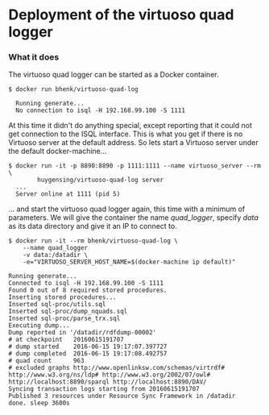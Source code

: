 # Deployment of the virtuoso quad logger

### What it does

The virtuoso quad logger can be started as a Docker container.


```
$ docker run bhenk/virtuoso-quad-log

  Running generate...
  No connection to isql -H 192.168.99.100 -S 1111
```
At this time it didn't do anything special, except reporting that it could not get connection
to the ISQL interface. This is what you get if there is no Virtuoso server at the default address.
So lets start a Virtuoso server under the default docker-machine...
```
$ docker run -it -p 8890:8890 -p 1111:1111 --name virtuoso_server --rm \
        huygensing/virtuoso-quad-log server
  ...
  Server online at 1111 (pid 5)
```
... and start the virtuoso quad logger again, this time with a minimum of parameters. We will give
the container the name *quad_logger*, specify *data* as its data directory and give it an IP to
connect to.
```
$ docker run -it --rm bhenk/virtuoso-quad-log \
	--name quad_logger
	-v data:/datadir \
	-e="VIRTUOSO_SERVER_HOST_NAME=$(docker-machine ip default)"
```
```
Running generate...
Connected to isql -H 192.168.99.100 -S 1111
Found 0 out of 8 required stored procedures.
Inserting stored procedures...
Inserted sql-proc/utils.sql
Inserted sql-proc/dump_nquads.sql
Inserted sql-proc/parse_trx.sql
Executing dump...
Dump reported in '/datadir/rdfdump-00002'
# at checkpoint   20160615191707
# dump started    2016-06-15 19:17:07.397727
# dump completed  2016-06-15 19:17:08.492757
# quad count      963
# excluded graphs http://www.openlinksw.com/schemas/virtrdf# http://www.w3.org/ns/ldp# http://www.w3.org/2002/07/owl# http://localhost:8890/sparql http://localhost:8890/DAV/
Syncing transaction logs starting from 20160615191707
Published 3 resources under Resource Sync Framework in /datadir
done. sleep 3600s
```






